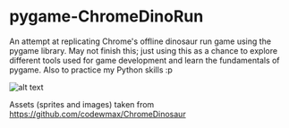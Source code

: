 # pygame-ChromeDinoRun
An attempt at replicating Chrome's offline dinosaur run game using the pygame library. 
May not finish this; just using this as a chance to explore different tools used for game development and learn the fundamentals of pygame. Also to practice my Python skills :p

![alt text](https://miro.medium.com/max/300/0*9U_PkckAUtKGrb_R.png)

Assets (sprites and images) taken from https://github.com/codewmax/ChromeDinosaur

